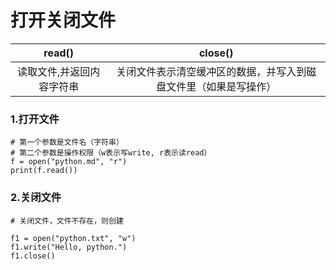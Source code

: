 # 打开关闭文件


| read() | close() |
| :---: | :---: |
| 读取文件,并返回内容字符串 | 关闭文件表示清空缓冲区的数据，并写入到磁盘文件里（如果是写操作）|


### 1.打开文件

	# 第一个参数是文件名（字符串）
	# 第二个参数是操作权限（w表示写write, r表示读read）
	f = open("python.md", "r")
	print(f.read())

### 2.关闭文件

	# 关闭文件，文件不存在，则创建
	
	f1 = open("python.txt", "w")
	f1.write("Hello, python.")
	f1.close()